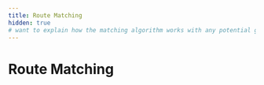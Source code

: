 ```yaml
---
title: Route Matching
hidden: true
# want to explain how the matching algorithm works with any potential gotchas
---
```


# Route Matching
